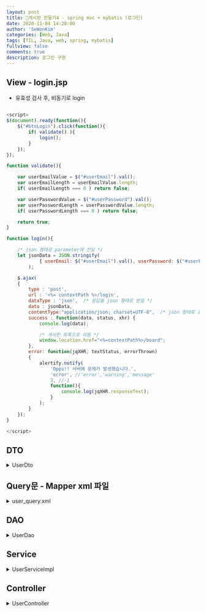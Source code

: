 ```yaml
---
layout: post
title: 🥯게시판 만들기4 - spring mvc + mybatis (로그인)
date: 2020-11-04 14:20:00
author: 'SeWonKim'
categories: [Web, Java]
tags: [TIL, Java, web, spring, mybatis]
fullview: false
comments: true
description: 로그인 구현
---
```


## View - login.jsp

- 유효성 검사 후, 비동기로 login

```javascript

<script>
$(document).ready(function(){
	$("#btnLogin").click(function(){
		if( validate() ){
			login();
		}
	});
});

function validate(){

	var userEmailValue = $("#userEmail").val();
	var userEmailLength = userEmailValue.length;
	if( userEmailLength === 0 ) return false;

	var userPasswordValue = $("#userPassword").val();
	var userPasswordLength = userPasswordValue.length;
	if( userPasswordLength === 0 ) return false;

	return true;
}

function login(){

	/* json 형태로 parameter에 전달 */
	let jsonData = JSON.stringify(
			{ userEmail: $("#userEmail").val(), userPassword: $("#userPassword").val() }
		);

	$.ajax(
	{
        type : 'post',
        url : '<%= contextPath %>/login',
        dataType : 'json',	/* 응답을 json 형태로 받음 */
        data : jsonData,
        contentType:"application/json; charset=UTF-8", 	/* json 형태로 요청 */
        success : function(data, status, xhr) {
			console.log(data);

			/* 게시판 목록으로 이동 */
        	window.location.href="<%=contextPath%>/board";
        },
        error: function(jqXHR, textStatus, errorThrown)
        {
        	alertify.notify(
       			'Opps!! 서버에 문제가 발생했습니다.',
       			'error', //'error','warning','message'
       			3, //-1
       			function(){
       				console.log(jqXHR.responseText);
       			}
       		);
        }
    });
}

</script>
```

## DTO

<details markdown="1">
<summary>UserDto</summary>

- profile image url 아무것도 설정한 게 없으면 default image 넣어준다. (setUserProfileImageUrl)

```java
package com.mycom.myboard.dto;

import java.util.Date;

public class UserDto {
	private int userSeq;
	private String userName;
	private String userPassword;
	private String userEmail;
	private String userProfileImageUrl;
	private Date userRegisterDate;

	public int getUserSeq() {
		return userSeq;
	}
	public void setUserSeq(int userSeq) {
		this.userSeq = userSeq;
	}
	public String getUserName() {
		return userName;
	}
	public void setUserName(String userName) {
		this.userName = userName;
	}
	public String getUserPassword() {
		return userPassword;
	}
	public void setUserPassword(String userPassword) {
		this.userPassword = userPassword;
	}
	public String getUserEmail() {
		return userEmail;
	}
	public void setUserEmail(String userEmail) {
		this.userEmail = userEmail;
	}
	public String getUserProfileImageUrl() {
		return userProfileImageUrl;
	}
	public void setUserProfileImageUrl(String userProfileImageUrl) {
		if( userProfileImageUrl == null || "null".equals(userProfileImageUrl) || "".equals(userProfileImageUrl)) {
			this.userProfileImageUrl = "/img/noProfile.png";
		}else {
			this.userProfileImageUrl = userProfileImageUrl;
		}
	}

	public Date getUserRegisterDate() {
		return userRegisterDate;
	}
	public void setUserRegisterDate(Date userRegisterDate) {
		this.userRegisterDate = userRegisterDate;
	}
}

```

</details>

## Query문 - Mapper xml 파일

<details markdown="1">
<summary>user_query.xml</summary>

- select문 작성
- input 값은 parameterType, return값은 resultType으로 표시
- 파라미터는 `#{}` 으로 표시

```xml
<?xml version="1.0" encoding="UTF-8"?>
<!DOCTYPE mapper PUBLIC "-//mybatis.org//DTD Mapper 3.0//EN" "http://mybatis.org/dtd/mybatis-3-mapper.dtd">
<mapper namespace="com.mycom.myboard.dao.UserDao">

	<select id="login" parameterType="string" resultType="com.mycom.myboard.dto.UserDto">
		SELECT USER_SEQ as userSeq, USER_NAME as userName, USER_PASSWORD as userPassword, USER_EMAIL as userEmail,
			   USER_PROFILE_IMAGE_URL, USER_REGISTER_DATE as userRegisterDate
		  FROM USER
		 WHERE USER_EMAIL = #{userEmail}
	</select>
</mapper>
```

</details>

## DAO

<details markdown="1">
<summary>UserDao</summary>

- DAO interface (impl 구현 필요 없음)
- @Mapper annotaion 명시하여 mybatis가 맵핑할 수 있도록 함

```java
package com.mycom.myboard.dao;

import org.apache.ibatis.annotations.Mapper;

import com.mycom.myboard.dto.UserDto;

@Mapper
public interface UserDao {
	public UserDto login(String userEmail);
}
```

</details>

## Service

<details markdown="1">
<summary>UserServiceImpl</summary>

- @Service annotation
- @Autowired로 dao 받아오기

```java
package com.mycom.myboard.service;

import org.springframework.beans.factory.annotation.Autowired;
import org.springframework.stereotype.Service;

import com.mycom.myboard.dao.UserDao;
import com.mycom.myboard.dto.UserDto;

@Service
public class UserServiceImpl implements UserService {

	@Autowired
	UserDao userDao;

	@Override
	public UserDto login(UserDto dto) {
		UserDto userDto = userDao.login(dto.getUserEmail());

		if( userDto != null && userDto.getUserPassword().equals(dto.getUserPassword())) {
			return userDto;
		}
		return null;
	}

}
```

</details>

## Controller

<details markdown="1">
<summary>UserController</summary>

- @RestController : json 형태로 return값을 줄 때 @ResponseBody annotation을 붙이지 않아도 된다.
- @RequestBody : json 형태로 input parameteer 값을 받아온다.
- @Autowired로 service 받아오기
- ResponseEntity type은 반환값과 http status code를 같이 담아서 return 할 수 있다.
- 로그인 성공하면 session에 userDto 값 저장

```java
package com.mycom.myboard.controller;

import javax.servlet.http.HttpSession;

import org.springframework.beans.factory.annotation.Autowired;
import org.springframework.http.HttpStatus;
import org.springframework.http.ResponseEntity;
import org.springframework.web.bind.annotation.PostMapping;
import org.springframework.web.bind.annotation.RequestBody;
import org.springframework.web.bind.annotation.RestController;

import com.mycom.myboard.dto.UserDto;
import com.mycom.myboard.service.UserService;

@RestController
public class UserController {

	@Autowired
	UserService userService;

	@PostMapping("/login")
	public ResponseEntity<UserDto> login(@RequestBody UserDto dto, HttpSession session){

		UserDto userDto = userService.login(dto);
		if( userDto != null ) {
			session.setAttribute("userDto", userDto);
			return new ResponseEntity<UserDto>(userDto, HttpStatus.OK);
		}
		return  new ResponseEntity<UserDto>(userDto, HttpStatus.NOT_FOUND);
	}


}

```

</details>
